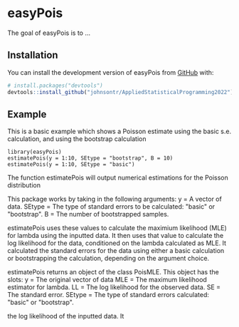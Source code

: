 
<!-- README.md is generated from README.Rmd. Please edit that file -->

# easyPois

<!-- badges: start -->
<!-- badges: end -->

The goal of easyPois is to …

## Installation

You can install the development version of easyPois from
[GitHub](https://github.com/) with:

``` r
# install.packages("devtools")
devtools::install_github("johnsontr/AppliedStatisticalProgramming2022")
```

## Example


This is a basic example which shows a Poisson estimate using the basic s.e. calculation, and using the bootstrap calculation

```{r example}
library(easyPois)
estimatePois(y = 1:10, SEtype = "bootstrap", B = 10)
estimatePois(y = 1:10, SEtype = "basic")
```

The function estimatePois will output numerical estimations for the Poisson distribution

This package works by taking in the following arguments:
y = A vector of data.
SEtype = The type of standard errors to be calculated: "basic" or "bootstrap".
B = The number of bootstrapped samples.

estimatePois uses these values to calculate the maximium likelihood (MLE) for lambda using the inputted data. It then uses that value to calculate the log likelihood for the data, conditioned on the lambda calculated as MLE. It calculated the standard errors for the data using either a basic calculation or bootstrapping the calculation, depending on the argument choice.

estimatePois returns an object of the class PoisMLE.
This object has the slots:
y = The original vector of data
MLE = The maximum likelihood estimator for lambda.
LL = The log likelihood for the observed data.
SE = The standard error.
SEtype = The type of standard errors calculated: "basic" or "bootstrap".

the log likelihood of the inputted data. It
